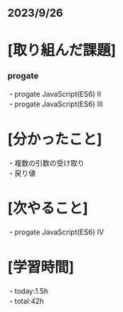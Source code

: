 ## 2023/9/26

# [取り組んだ課題]
### progate
・progate JavaScript(ES6) II  
・progate JavaScript(ES6) III
# [分かったこと]
・複数の引数の受け取り  
・戻り値
# [次やること]
・progate JavaScript(ES6) IV
# [学習時間]
・today:1.5h  
・total:42h

